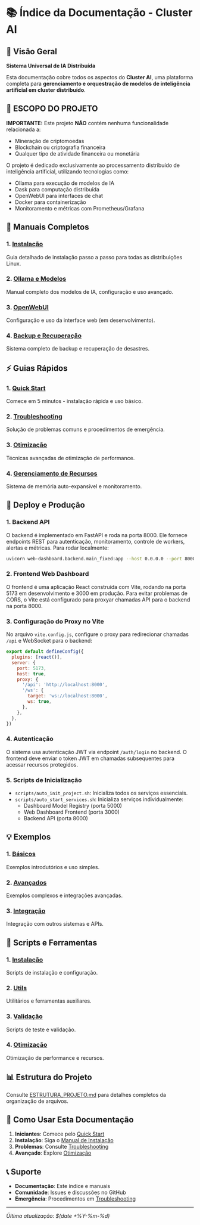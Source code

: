 # 📚 Índice da Documentação - Cluster AI

## 🎯 Visão Geral

**Sistema Universal de IA Distribuída**

Esta documentação cobre todos os aspectos do **Cluster AI**, uma plataforma completa para **gerenciamento e orquestração de modelos de inteligência artificial em cluster distribuído**.

## 🚫 ESCOPO DO PROJETO

**IMPORTANTE:** Este projeto **NÃO** contém nenhuma funcionalidade relacionada a:
- Mineração de criptomoedas
- Blockchain ou criptografia financeira
- Qualquer tipo de atividade financeira ou monetária

O projeto é dedicado exclusivamente ao processamento distribuído de inteligência artificial, utilizando tecnologias como:
- Ollama para execução de modelos de IA
- Dask para computação distribuída
- OpenWebUI para interfaces de chat
- Docker para containerização
- Monitoramento e métricas com Prometheus/Grafana

## 📖 Manuais Completos

### 1. [Instalação](manuals/INSTALACAO.md)
Guia detalhado de instalação passo a passo para todas as distribuições Linux.

### 2. [Ollama e Modelos](manuals/OLLAMA.md)
Manual completo dos modelos de IA, configuração e uso avançado.

### 3. [OpenWebUI](manuals/OPENWEBUI.md)
Configuração e uso da interface web (em desenvolvimento).

### 4. [Backup e Recuperação](manuals/BACKUP.md)
Sistema completo de backup e recuperação de desastres.

## ⚡ Guias Rápidos

### 1. [Quick Start](guides/QUICK_START.md)
Comece em 5 minutos - instalação rápida e uso básico.

### 2. [Troubleshooting](guides/TROUBLESHOOTING.md)
Solução de problemas comuns e procedimentos de emergência.

### 3. [Otimização](guides/OPTIMIZATION.md)
Técnicas avançadas de otimização de performance.

### 4. [Gerenciamento de Recursos](guides/RESOURCE_MANAGEMENT.md)
Sistema de memória auto-expansível e monitoramento.

## 🚀 Deploy e Produção

### 1. Backend API

O backend é implementado em FastAPI e roda na porta 8000. Ele fornece endpoints REST para autenticação, monitoramento, controle de workers, alertas e métricas. Para rodar localmente:

```bash
uvicorn web-dashboard.backend.main_fixed:app --host 0.0.0.0 --port 8000 --reload
```

### 2. Frontend Web Dashboard

O frontend é uma aplicação React construída com Vite, rodando na porta 5173 em desenvolvimento e 3000 em produção. Para evitar problemas de CORS, o Vite está configurado para proxyar chamadas API para o backend na porta 8000.

### 3. Configuração do Proxy no Vite

No arquivo `vite.config.js`, configure o proxy para redirecionar chamadas `/api` e WebSocket para o backend:

```js
export default defineConfig({
  plugins: [react()],
  server: {
    port: 5173,
    host: true,
    proxy: {
      '/api': 'http://localhost:8000',
      '/ws': {
        target: 'ws://localhost:8000',
        ws: true,
      },
    },
  },
})
```

### 4. Autenticação

O sistema usa autenticação JWT via endpoint `/auth/login` no backend. O frontend deve enviar o token JWT em chamadas subsequentes para acessar recursos protegidos.

### 5. Scripts de Inicialização

- `scripts/auto_init_project.sh`: Inicializa todos os serviços essenciais.
- `scripts/auto_start_services.sh`: Inicializa serviços individualmente:
  - Dashboard Model Registry (porta 5000)
  - Web Dashboard Frontend (porta 3000)
  - Backend API (porta 8000)

## 💡 Exemplos

### 1. [Básicos](../examples/basic/)
Exemplos introdutórios e uso simples.

### 2. [Avançados](../examples/advanced/)
Exemplos complexos e integrações avançadas.

### 3. [Integração](../examples/integration/)
Integração com outros sistemas e APIs.

## 🔧 Scripts e Ferramentas

### 1. [Instalação](../scripts/installation/)
Scripts de instalação e configuração.

### 2. [Utils](../scripts/utils/)
Utilitários e ferramentas auxiliares.

### 3. [Validação](../scripts/validation/)
Scripts de teste e validação.

### 4. [Otimização](../scripts/optimization/)
Otimização de performance e recursos.

## 📊 Estrutura do Projeto

Consulte [ESTRUTURA_PROJETO.md](../ESTRUTURA_PROJETO.md) para detalhes completos da organização de arquivos.

## 🎯 Como Usar Esta Documentação

1. **Iniciantes**: Comece pelo [Quick Start](guides/QUICK_START.md)
2. **Instalação**: Siga o [Manual de Instalação](manuals/INSTALACAO.md)
3. **Problemas**: Consulte [Troubleshooting](guides/TROUBLESHOOTING.md)
4. **Avançado**: Explore [Otimização](guides/OPTIMIZATION.md)

## 📞 Suporte

- **Documentação**: Este índice e manuais
- **Comunidade**: Issues e discussões no GitHub
- **Emergência**: Procedimentos em [Troubleshooting](guides/TROUBLESHOOTING.md)

---

*Última atualização: $(date +%Y-%m-%d)*
